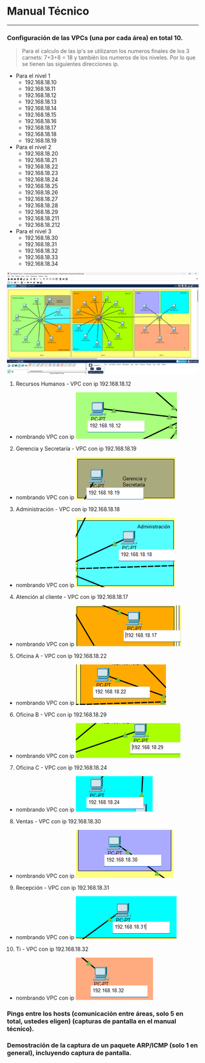 # Manual Técnico
---
### Configuración de las VPCs (una por cada área) en total 10.
> Para el calculo de las ip's se utilizaron los numeros finales de los 3 carnets: 7+3+8 = 18 y también los numeros de los niveles. Por lo que se tienen las siguientes direcciones ip.

- Para el nivel 1
    -   192.168.18.10
    -   192.168.18.11
    -   192.168.18.12
    -   192.168.18.13
    -   192.168.18.14
    -   192.168.18.15
    -   192.168.18.16
    -   192.168.18.17
    -   192.168.18.18
    -   192.168.18.19 
- Para el nivel 2
    -   192.168.18.20
    -   192.168.18.21
    -   192.168.18.22
    -   192.168.18.23
    -   192.168.18.24
    -   192.168.18.25
    -   192.168.18.26
    -   192.168.18.27
    -   192.168.18.28
    -   192.168.18.29
    -   192.168.18.211
    -   192.168.18.212 
- Para el nivel 3
    -   192.168.18.30
    -   192.168.18.31
    -   192.168.18.32
    -   192.168.18.33
    -   192.168.18.34

![Ip recursos humanos](./images/asignacionIp.png)

1. Recursos Humanos - VPC con ip 192.168.18.12
- nombrando VPC con ip
![Ip recursos humanos](./images/ip_rh.png)

2. Gerencia y Secretaría - VPC con ip 192.168.18.19
- nombrando VPC con ip
![Ip gerencia y secretaria](./images/ip_gerencia.png)

3. Administración - VPC con ip 192.168.18.18
- nombrando VPC con ip
![Ip Administración](./images/ip_administracion.png)

4. Atención al cliente - VPC con ip 192.168.18.17
- nombrando VPC con ip
![Ip atención al cliente](./images/ip_atencioncliente.png)

5. Oficina A - VPC con ip 192.168.18.22
- nombrando VPC con ip
![Ip oficina A](./images/ip_oficinaA.png)

6. Oficina B - VPC con ip 192.168.18.29
- nombrando VPC con ip
![Ip oficina B](./images/ip_oficinaB.png)

7. Oficina C - VPC con ip 192.168.18.24
- nombrando VPC con ip
![Ip oficina C](./images/ip_oficinaC.png)

8. Ventas - VPC con ip 192.168.18.30
- nombrando VPC con ip
![Ip ventas](./images/ip_ventas.png)

9. Recepción - VPC con ip 192.168.18.31
- nombrando VPC con ip
![Ip recepción](./images/ip_recepcion.png)

10. Ti - VPC con ip 192.168.18.32
- nombrando VPC con ip
![Ip Ti](./images/ip_Ti.png)


### Pings entre los hosts (comunicación entre áreas, solo 5 en total, ustedes eligen) (capturas de pantalla en el manual técnico).

### Demostración de la captura de un paquete ARP/ICMP (solo 1 en general), incluyendo captura de pantalla. 